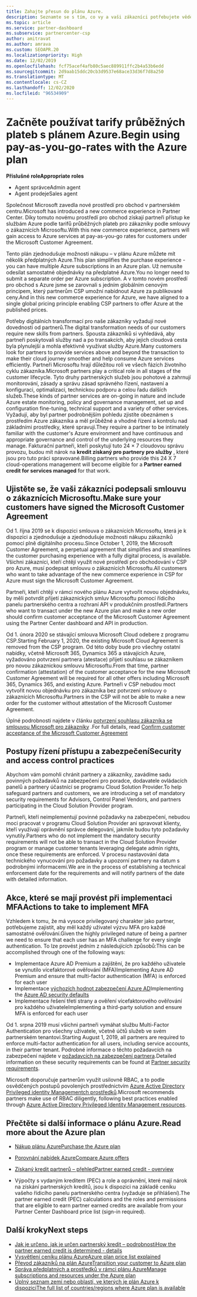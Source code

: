 ```yaml
---
title: Zahajte přesun do plánu Azure.
description: Seznamte se s tím, co vy a vaši zákazníci potřebujete vědět o používání plánu průběžných plateb Azure, včetně prvních kroků, bezpečnostních opatření a způsobu, jak začít.
ms.topic: article
ms.service: partner-dashboard
ms.subservice: partnercenter-csp
author: amitravat
ms.author: amrava
ms.custom: SEOAPR.20
ms.localizationpriority: High
ms.date: 12/02/2019
ms.openlocfilehash: fcf75acef4afb80c5aec889911ffc2b4a53b6edd
ms.sourcegitcommit: 2d9aab15ddc20cb3d9537e68ace33d36f7d8a250
ms.translationtype: MT
ms.contentlocale: cs-CZ
ms.lasthandoff: 12/02/2020
ms.locfileid: "96534909"
---
```

# <a name="begin-using-pay-as-you-go-rates-with-the-azure-plan"></a><span data-ttu-id="368d2-103">Začněte používat tarify průběžných plateb s plánem Azure.</span><span class="sxs-lookup"><span data-stu-id="368d2-103">Begin using pay-as-you-go-rates with the Azure plan</span></span>

<span data-ttu-id="368d2-104">**Příslušné role**</span><span class="sxs-lookup"><span data-stu-id="368d2-104">**Appropriate roles**</span></span>

- <span data-ttu-id="368d2-105">Agent správce</span><span class="sxs-lookup"><span data-stu-id="368d2-105">Admin agent</span></span>
- <span data-ttu-id="368d2-106">Agent prodeje</span><span class="sxs-lookup"><span data-stu-id="368d2-106">Sales agent</span></span>


<span data-ttu-id="368d2-107">Společnost Microsoft zavedla nové prostředí pro obchod v partnerském centru.</span><span class="sxs-lookup"><span data-stu-id="368d2-107">Microsoft has introduced a new commerce experience in Partner Center.</span></span>  <span data-ttu-id="368d2-108">Díky tomuto novému prostředí pro obchod získají partneři přístup ke službám Azure podle tarifů průběžných plateb pro zákazníky podle smlouvy o zákaznících Microsoftu.</span><span class="sxs-lookup"><span data-stu-id="368d2-108">With this new commerce experience, partners will gain access to Azure services at pay-as-you-go rates for customers under the Microsoft Customer Agreement.</span></span>

<span data-ttu-id="368d2-109">Tento plán zjednodušuje možnosti nákupu – v plánu Azure můžete mít několik předplatných Azure.</span><span class="sxs-lookup"><span data-stu-id="368d2-109">This plan simplifies the purchase experience - you can have multiple Azure subscriptions in an Azure plan.</span></span> <span data-ttu-id="368d2-110">Už nemusíte odesílat samostatné objednávky na předplatné Azure.</span><span class="sxs-lookup"><span data-stu-id="368d2-110">You no longer need to submit a separate order per Azure subscription.</span></span> <span data-ttu-id="368d2-111">A v tomto novém prostředí pro obchod s Azure jsme se zarovnali s jedním globálním cenovým principem, který partnerům CSP umožní nabídnout Azure za publikované ceny.</span><span class="sxs-lookup"><span data-stu-id="368d2-111">And in this new commerce experience for Azure, we have aligned to a single global pricing principle enabling CSP partners to offer Azure at the published prices.</span></span>

<span data-ttu-id="368d2-112">Potřeby digitálních transformací pro naše zákazníky vyžadují nové dovednosti od partnerů.</span><span class="sxs-lookup"><span data-stu-id="368d2-112">The digital transformation needs of our customers require new skills from partners.</span></span> <span data-ttu-id="368d2-113">Spousta zákazníků si vyhledává, aby partneři poskytovali služby nad a po transakcích, aby jejich cloudová cesta byla plynulejší a mohla efektivně využívat služby Azure.</span><span class="sxs-lookup"><span data-stu-id="368d2-113">Many customers look for partners to provide services above and beyond the transaction to make their cloud journey smoother and help consume Azure services efficiently.</span></span> <span data-ttu-id="368d2-114">Partneři Microsoftu hrají důležitou roli ve všech fázích životního cyklu zákazníka.</span><span class="sxs-lookup"><span data-stu-id="368d2-114">Microsoft partners play a critical role in all stages of the customer lifecycle.</span></span> <span data-ttu-id="368d2-115">Tyto druhy partnerských služeb jsou pohotové a zahrnují monitorování, zásady a správu zásad správného řízení, nastavení a konfiguraci, optimalizaci, technickou podporu a celou řadu dalších služeb.</span><span class="sxs-lookup"><span data-stu-id="368d2-115">These kinds of partner services are on-going in nature and include Azure estate monitoring, policy and governance management, set up and configuration fine-tuning, technical support and a variety of other services.</span></span> <span data-ttu-id="368d2-116">Vyžadují, aby byl partner podrobnějším pohledu zjistíte obeznámen s prostředím Azure zákazníka a měl průběžné a vhodné řízení a kontrolu nad základními prostředky, které spravují.</span><span class="sxs-lookup"><span data-stu-id="368d2-116">They require a partner to be intimately familiar with the customer's Azure environment and have continuous and appropriate governance and control of the underlying resources they manage.</span></span> <span data-ttu-id="368d2-117">Fakturační partneři, kteří poskytují tuto 24 × 7 cloudovou správu provozu, budou mít nárok na **kredit získaný pro partnery pro služby** , které jsou pro tuto práci spravované.</span><span class="sxs-lookup"><span data-stu-id="368d2-117">Billing partners who provide this 24 X 7 cloud-operations management will become eligible for a **Partner earned credit for services managed** for that work.</span></span>

## <a name="make-sure-your-customers-have-signed-the-microsoft-customer-agreement"></a><span data-ttu-id="368d2-118">Ujistěte se, že vaši zákazníci podepsali smlouvu o zákaznících Microsoftu.</span><span class="sxs-lookup"><span data-stu-id="368d2-118">Make sure your customers have signed the Microsoft Customer Agreement</span></span>

<span data-ttu-id="368d2-119">Od 1. října 2019 se k dispozici smlouva o zákaznících Microsoftu, která je k dispozici a zjednodušuje a zjednodušuje možnosti nákupu zákazníků pomocí plně digitálního procesu.</span><span class="sxs-lookup"><span data-stu-id="368d2-119">Since October 1, 2019, the Microsoft Customer Agreement, a perpetual agreement that simplifies and streamlines the customer purchasing experience with a fully digital process, is available.</span></span> <span data-ttu-id="368d2-120">Všichni zákazníci, kteří chtějí využít nové prostředí pro obchodování v CSP pro Azure, musí podepsat smlouvu o zákaznících Microsoftu.</span><span class="sxs-lookup"><span data-stu-id="368d2-120">All customers who want to take advantage of the new commerce experience in CSP for Azure must sign the Microsoft Customer Agreement.</span></span>

<span data-ttu-id="368d2-121">Partneři, kteří chtějí v rámci nového plánu Azure vytvořit novou objednávku, by měli potvrdit přijetí zákaznických smluv Microsoftu pomocí řídicího panelu partnerského centra a rozhraní API v produkčním prostředí.</span><span class="sxs-lookup"><span data-stu-id="368d2-121">Partners who want to transact under the new Azure plan and make a new order should confirm customer acceptance of the Microsoft Customer Agreement using the Partner Center dashboard and API in production.</span></span>

<span data-ttu-id="368d2-122">Od 1. února 2020 se stávající smlouva Microsoft Cloud odebere z programu CSP.</span><span class="sxs-lookup"><span data-stu-id="368d2-122">Starting February 1, 2020, the existing Microsoft Cloud Agreement is removed from the CSP program.</span></span> <span data-ttu-id="368d2-123">Od této doby bude pro všechny ostatní nabídky, včetně Microsoft 365, Dynamics 365 a stávajících Azure, vyžadováno potvrzení partnera (atestace) přijetí souhlasu se zákazníkem pro novou zákaznickou smlouvu Microsoftu.</span><span class="sxs-lookup"><span data-stu-id="368d2-123">From that time, partner confirmation (attestation) of the customer acceptance for the new Microsoft Customer Agreement will be required for all other offers including Microsoft 365, Dynamics 365, and existing Azure.</span></span> <span data-ttu-id="368d2-124">Partneři v CSP nebudou moct vytvořit novou objednávku pro zákazníka bez potvrzení smlouvy o zákaznících Microsoftu.</span><span class="sxs-lookup"><span data-stu-id="368d2-124">Partners in the CSP will not be able to make a new order for the customer without attestation of the Microsoft Customer Agreement.</span></span>

<span data-ttu-id="368d2-125">Úplné podrobnosti najdete v článku [potvrzení souhlasu zákazníka se smlouvou Microsoft pro zákazníky](confirm-customer-agreement.md) .</span><span class="sxs-lookup"><span data-stu-id="368d2-125">For full details, read [Confirm customer acceptance of the Microsoft Customer Agreement](confirm-customer-agreement.md)</span></span>

## <a name="security-and-access-control-practices"></a><span data-ttu-id="368d2-126">Postupy řízení přístupu a zabezpečení</span><span class="sxs-lookup"><span data-stu-id="368d2-126">Security and access control practices</span></span>

<span data-ttu-id="368d2-127">Abychom vám pomohli chránit partnery a zákazníky, zavádíme sadu povinných požadavků na zabezpečení pro poradce, dodavatele ovládacích panelů a partnery účastnící se programu Cloud Solution Provider.</span><span class="sxs-lookup"><span data-stu-id="368d2-127">To help safeguard partners and customers, we are introducing a set of mandatory security requirements for Advisors, Control Panel Vendors, and partners participating in the Cloud Solution Provider program.</span></span>

<span data-ttu-id="368d2-128">Partneři, kteří neimplementují povinné požadavky na zabezpečení, nebudou moci pracovat v programu Cloud Solution Provider ani spravovat klienty, kteří využívají oprávnění správce delegování, jakmile budou tyto požadavky vynutily.</span><span class="sxs-lookup"><span data-stu-id="368d2-128">Partners who do not implement the mandatory security requirements will not be able to transact in the Cloud Solution Provider program or manage customer tenants leveraging delegate admin rights, once these requirements are enforced.</span></span> <span data-ttu-id="368d2-129">V procesu nastavování data technického vynucování pro požadavky a upozorní partnery na datum s podrobnými informacemi.</span><span class="sxs-lookup"><span data-stu-id="368d2-129">We are in the process of establishing a technical enforcement date for the requirements and will notify partners of the date with detailed information.</span></span>

## <a name="actions-to-take-to-implement-mfa"></a><span data-ttu-id="368d2-130">Akce, které se mají provést při implementaci MFA</span><span class="sxs-lookup"><span data-stu-id="368d2-130">Actions to take to implement MFA</span></span>

<span data-ttu-id="368d2-131">Vzhledem k tomu, že má vysoce privilegovaný charakter jako partner, potřebujeme zajistit, aby měl každý uživatel výzvu MFA pro každé samostatné ověřování.</span><span class="sxs-lookup"><span data-stu-id="368d2-131">Given the highly privileged nature of being a partner we need to ensure that each user has an MFA challenge for every single authentication.</span></span> <span data-ttu-id="368d2-132">To lze provést jedním z následujících způsobů:</span><span class="sxs-lookup"><span data-stu-id="368d2-132">This can be accomplished through one of the following ways:</span></span>

- <span data-ttu-id="368d2-133">Implementace Azure AD Premium a zajištění, že pro každého uživatele se vynutilo vícefaktorové ověřování (MFA)</span><span class="sxs-lookup"><span data-stu-id="368d2-133">Implementing Azure AD Premium and ensure that multi-factor authentication (MFA) is enforced for each user</span></span>
- <span data-ttu-id="368d2-134">Implementace [výchozích hodnot zabezpečení Azure AD](/azure/active-directory/conditional-access/concept-conditional-access-security-defaults)</span><span class="sxs-lookup"><span data-stu-id="368d2-134">Implementing the [Azure AD security defaults](/azure/active-directory/conditional-access/concept-conditional-access-security-defaults)</span></span>
- <span data-ttu-id="368d2-135">Implementace řešení třetí strany a ověření vícefaktorového ověřování pro každého uživatele</span><span class="sxs-lookup"><span data-stu-id="368d2-135">Implementing a third-party solution and ensure MFA is enforced for each user</span></span>

<span data-ttu-id="368d2-136">Od 1. srpna 2019 musí všichni partneři vymáhat službu Multi-Factor Authentication pro všechny uživatele, včetně účtů služeb ve svém partnerském tenantovi.</span><span class="sxs-lookup"><span data-stu-id="368d2-136">Starting August 1, 2019, all partners are required to enforce multi-factor authentication for all users, including service accounts, in their partner tenant.</span></span> <span data-ttu-id="368d2-137">Podrobné informace o těchto požadavcích na zabezpečení najdete v [požadavcích na zabezpečení partnera](partner-security-requirements.md).</span><span class="sxs-lookup"><span data-stu-id="368d2-137">Detailed information on these security requirements can be found at [Partner security requirements](partner-security-requirements.md).</span></span>

<span data-ttu-id="368d2-138">Microsoft doporučuje partnerům využít usilovně RBAC, a to podle osvědčených postupů povolených prostřednictvím [Azure Active Directory Privileged identity Managementch prostředků](/azure/active-directory/privileged-identity-management/pim-configure).</span><span class="sxs-lookup"><span data-stu-id="368d2-138">Microsoft recommends partners make use of RBAC diligently, following best practices enabled through [Azure Active Directory Privileged Identity Management resources](/azure/active-directory/privileged-identity-management/pim-configure).</span></span>

## <a name="read-more-about-the-azure-plan"></a><span data-ttu-id="368d2-139">Přečtěte si další informace o plánu Azure.</span><span class="sxs-lookup"><span data-stu-id="368d2-139">Read more about the Azure plan</span></span>

- [<span data-ttu-id="368d2-140">Nákup plánu Azure</span><span class="sxs-lookup"><span data-stu-id="368d2-140">Purchase the Azure plan</span></span>](purchase-azure-plan.md)

- [<span data-ttu-id="368d2-141">Porovnání nabídek Azure</span><span class="sxs-lookup"><span data-stu-id="368d2-141">Compare Azure offers</span></span>](compare-azure-offers.md)

- [<span data-ttu-id="368d2-142">Získaný kredit partnerů – přehled</span><span class="sxs-lookup"><span data-stu-id="368d2-142">Partner earned credit - overview</span></span>](partner-earned-credit.md)

- <span data-ttu-id="368d2-143">Výpočty s vydaným kreditem (PEC) a role a oprávnění, které mají nárok na získání partnerských kreditů, jsou k dispozici na základě ceníku vašeho řídicího panelu partnerského centra (vyžaduje se přihlášení).</span><span class="sxs-lookup"><span data-stu-id="368d2-143">The partner earned credit (PEC) calculations and the roles and permissions that are eligible to earn partner earned credits are available from your Partner Center Dashboard price list (sign-in required).</span></span>

## <a name="next-steps"></a><span data-ttu-id="368d2-144">Další kroky</span><span class="sxs-lookup"><span data-stu-id="368d2-144">Next steps</span></span> 

- [<span data-ttu-id="368d2-145">Jak je určeno, jak je určen partnerský kredit – podrobnosti</span><span class="sxs-lookup"><span data-stu-id="368d2-145">How the partner earned credit is determined - details</span></span>](partner-earned-credit-explanation.md)
- [<span data-ttu-id="368d2-146">Vysvětlení ceníku plánu Azure</span><span class="sxs-lookup"><span data-stu-id="368d2-146">Azure plan price list explained</span></span>](azure-plan-price-list.md)
- [<span data-ttu-id="368d2-147">Převod zákazníků na plán Azure</span><span class="sxs-lookup"><span data-stu-id="368d2-147">Transition your customer to Azure plan</span></span>](azure-plan-transition.md)
- [<span data-ttu-id="368d2-148">Správa předplatných a prostředků v rámci plánu Azure</span><span class="sxs-lookup"><span data-stu-id="368d2-148">Manage subscriptions and resources under the Azure plan</span></span>](azure-plan-manage.md)
- [<span data-ttu-id="368d2-149">Úplný seznam zemí nebo oblastí, ve kterých je plán Azure k dispozici</span><span class="sxs-lookup"><span data-stu-id="368d2-149">The full list of countries/regions where Azure plan is available</span></span>](https://query.prod.cms.rt.microsoft.com/cms/api/am/binary/RE3QN0x)